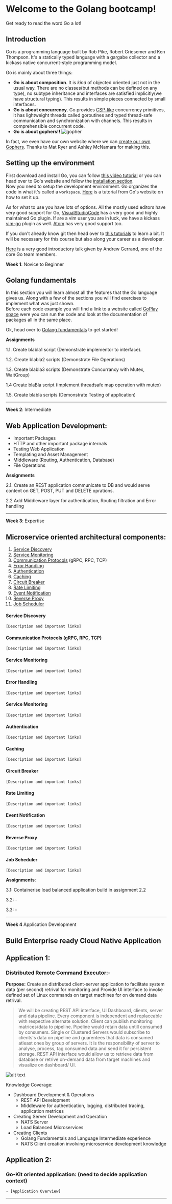 # Welcome to the Golang bootcamp!
Get ready to read the word Go a lot!

## Introduction
Go is a programming language built by Rob Pike, Robert Griesemer and Ken Thompson. It's a statically typed language with a gargabe collector and a kickass native concurrent-style programming model.

Go is mainly about three things:
* **Go is about composition**. It is *kind* of objected oriented just not in the usual way. There are no classes(but methods can be defined on any type), no subtype inheritance and interfaces are satisfied implicitly(we have structural typing). This results in simple pieces connected by small interfaces.
* **Go is about concurrency**. Go provides [CSP-like](https://en.wikipedia.org/wiki/Communicating_sequential_processes) concurrency primitives, it has lightweight threads called goroutines and typed thread-safe communication and synchronization with channels. This results in comprehensible concurrent code.
* **Go is about gophers!!**
![gopher](https://github.com/juanpablopizarro/golang-bootcamp/blob/master/docs/img/gophers.png)

In fact, we even have our own website where we can [create our own Gophers](http://gopherize.me/). Thanks to Mat Ryer and Ashley McNamara for making this.

## Setting up the environment
First download and install Go, you can follow [this video tutorial](https://www.youtube.com/watch?v=nbkjGixXnlI&index=1&list=PL2ANXDJvvFeJLRIL_8NZl5LGtrRE3sE_E) or you can head over to Go's website and follow the [installation section](https://golang.org/doc/install).  
Now you need to setup the development environment. Go organizes the code in what it's called a `workspace`. [Here](https://golang.org/doc/code.html) is a tutorial from Go's website on how to set it up.

As for what to use you have lots of options. All the mostly used editors have very good support for Go, [VisualStudioCode](https://code.visualstudio.com/) has a very good and highly maintained Go plugin. If are a vim user you are in luck, we have a kickass [vim-go](https://github.com/fatih/vim-go) plugin as well. [Atom](https://atom.io) has very good support too.

If you don't already know git then head over to [this tutorials](https://try.github.io/levels/1/challenges/1) to learn a bit. It will be necessary for this course but also along your career as a developer.

[Here](https://vimeo.com/53221560) is a very good introductory talk given by Andrew Gerrand, one of the core Go team members.

**Week 1**:  Novice to Beginner
## Golang fundamentals
In this section you will learn almost all the features that the Go language gives us. Along with a few of the sections you will find exercises to implement what was just shown.  
Before each code example you will find a link to a website called [GoPlay space](https://goplay.space) were you can run the code and look at the documentation of packages all in the same place.

Ok, head over to [Golang fundamentals](https://github.com/juanpablopizarro/golang-bootcamp/blob/master/fundamentals.md) to get started!

**Assignments**

1.1. Create blabla1 script (Demonstrate implementor to interface).

1.2. Create blabla2 scripts (Demonstrate File Operations)

1.3. Create blabla3 scripts (Demonstrate Concurrancy with Mutex, WaitGroup)

1.4 Create blaBla script (Implement threadsafe map operation with mutex)

1.5. Create blabla scripts (Demonstrate Testing of application)

---

**Week 2**: Intermediate

## **Web Application Development**:
* Important Packages
* HTTP and other important package internals
* Testing Web Application
* Templating and Asset Management
* Middleware (Routing, Authentication, Database)
* File Operations

**Assignments**

2.1.    Create an REST application communicate to DB and would serve content on GET, POST, PUT and DELETE oprations.

2.2 Add Middleware layer for authentication, Routing filtration and Error handling

---

**Week 3**: Expertise
## **Microservice oriented architectural components**:

1. [Service Discovery](###Service-Discovery)
1. [Service Monitoring](###Service-Monitoring)
1. [Communication Protocols](###Communication-Protocols) (gRPC, RPC, TCP)
1. [Error Handling](###Error-Handling)
1. [Authentication](###Authentication)
1. [Caching](###Caching)
1. [Circuit Breaker](###Circuit-Breaker)
1. [Rate Limiting](###Rate-Limiting)
1. [Event Notification](###Event-Notification)
1. [Reverse Proxy](###Reverse-Proxy)
1. [Job Scheduler](###Job-Scheduler)


#### Service Discovery
    [Description and important links]
#### Communication Protocols (gRPC, RPC, TCP)
    [Description and important links]
#### Service Monitoring
    [Description and important links]
#### Error Handling
    [Description and important links]
#### Service Monitoring
    [Description and important links]
#### Authentication
    [Description and important links]
#### Caching
    [Description and important links]
#### Circuit Breaker
    [Description and important links]
#### Rate Limiting
    [Description and important links]
#### Event Notification
    [Description and important links]
#### Reverse Proxy
    [Description and important links]
#### Job Scheduler
    [Description and important links]

**Assignments**: 

3.1: Containerise load balanced application build in assignment 2.2

3.2: -

3.3: -

---

**Week 4** Application Development

## **Build Enterprise ready Cloud Native Application**

## Application 1:
### Distributed Remote Command Executor:-

**Purpose:** Create an distributed client-server application to facilitate system data (per second) retrival for monitoring and Provide UI interface to invoke defined set of Linux commands on target machines for on demand data retrival.

> We will be creating REST API interface, UI Dashboard, clients, server and data pipeline. Every component is independent and replaceable with respective alternate solution. Client can publish monitoring matrices/data to pipeline. Pipeline would retain data untill consumed by consumers. Single or Clustered Servers would subscribe to clients's data on pipeline and guarentees that data is consumed atleast ones by group of servers. It is the responsibility of server to analyse, process, tag consumed data and send it for persistent storage. REST API interface would allow us to retrieve data from database or retrive on-demand data from target machines and visualize on dashboard/ UI.

![alt text][RemoteCommander]

Knowledge Coverage:

-   Dashboard Development & Operations
    -   REST API Development
    -   Middleware for authentication, logging, distributed tracing, application metrices
-   Creating Server Development and Operation
    -   NATS Server
    -   Load Balanced Microservices
-   Creating Clients
    -   Golang Fundamentals and Language Intermediate experience
    -   NATS Client creation involving microservice development knowledge

## Application 2:
### Go-Kit oriented application: (need to decide application context)
    - [Application Overview]
---

[RemoteCommander]: docs/img/RemoteCommander.png "Remote Commander"
